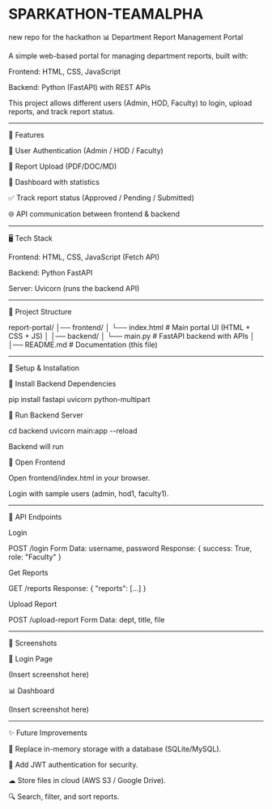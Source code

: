 # SPARKATHON-TEAMALPHA
new repo for the hackathon
📊 Department Report Management Portal

A simple web-based portal for managing department reports, built with:

Frontend: HTML, CSS, JavaScript

Backend: Python (FastAPI) with REST APIs


This project allows different users (Admin, HOD, Faculty) to login, upload reports, and track report status.


---

🚀 Features

🔐 User Authentication (Admin / HOD / Faculty)

📂 Report Upload (PDF/DOC/MD)

📑 Dashboard with statistics

✅ Track report status (Approved / Pending / Submitted)

🌐 API communication between frontend & backend



---

🖥 Tech Stack

Frontend: HTML, CSS, JavaScript (Fetch API)

Backend: Python FastAPI

Server: Uvicorn (runs the backend API)



---

📂 Project Structure

report-portal/
│── frontend/
│   └── index.html   # Main portal UI (HTML + CSS + JS)
│
│── backend/
│   └── main.py      # FastAPI backend with APIs
│
│── README.md        # Documentation (this file)


---

🔧 Setup & Installation

⿢ Install Backend Dependencies

pip install fastapi uvicorn python-multipart

⿣ Run Backend Server

cd backend
uvicorn main:app --reload

Backend will run

⿤ Open Frontend

Open frontend/index.html in your browser.

Login with sample users (admin, hod1, faculty1).



---

🔗 API Endpoints

Login

POST /login
Form Data: username, password
Response: { success: True, role: "Faculty" }

Get Reports

GET /reports
Response: { "reports": [...] }

Upload Report

POST /upload-report
Form Data: dept, title, file


---

📸 Screenshots

🔐 Login Page

(Insert screenshot here)

📊 Dashboard

(Insert screenshot here)


---

✨ Future Improvements

🔑 Replace in-memory storage with a database (SQLite/MySQL).

🔐 Add JWT authentication for security.

☁ Store files in cloud (AWS S3 / Google Drive).

🔍 Search, filter, and sort reports.
